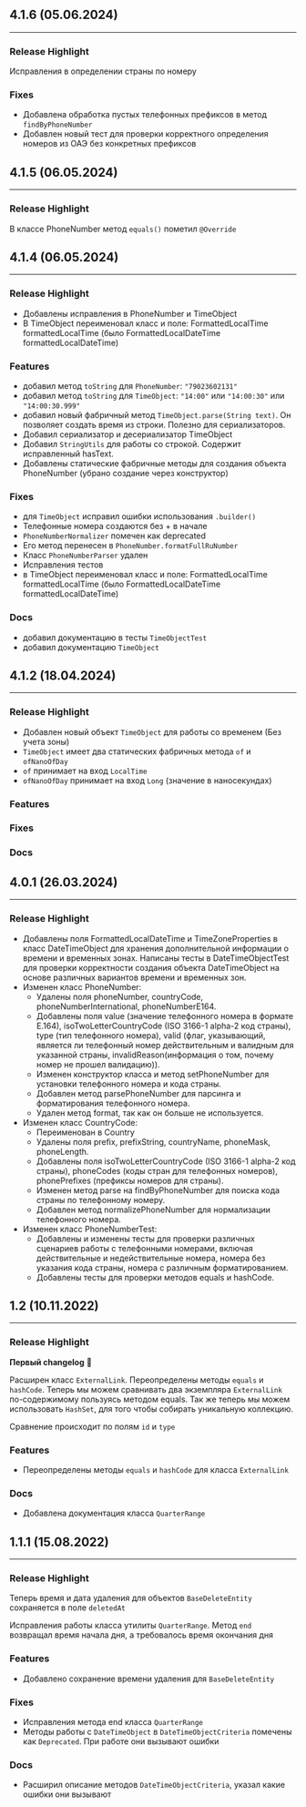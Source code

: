 ## 4.1.6 (05.06.2024)

----

### Release Highlight

Исправления в определении страны по номеру

### Fixes

- Добавлена обработка пустых телефонных префиксов в метод `findByPhoneNumber`
- Добавлен новый тест для проверки корректного определения номеров из ОАЭ без конкретных префиксов

## 4.1.5 (06.05.2024)

----

### Release Highlight
В классе PhoneNumber метод `equals()` пометил `@Override`

## 4.1.4 (06.05.2024)

----

### Release Highlight

- Добавлены исправления в PhoneNumber и TimeObject
- В TimeObject переименовал класс и поле: FormattedLocalTime formattedLocalTime (было FormattedLocalDateTime formattedLocalDateTime)

### Features

- добавил метод `toString` для `PhoneNumber`: `"79023602131"`
- добавил метод `toString` для `TimeObject`: `"14:00"` или `"14:00:30"` или `"14:00:30.999"`
- добавил новый фабричный метод `TimeObject.parse(String text)`.
  Он позволяет создать время из строки. Полезно для сериализаторов.
- Добавил сериализатор и десериализатор TimeObject
- Добавил `StringUtils` для работы со строкой. Содержит исправленный hasText.
- Добавлены статические фабричные методы для создания объекта PhoneNumber (убрано создание через конструктор)

### Fixes

- для `TimeObject` исправил ошибки использования `.builder()`
- Телефонные номера создаются без + в начале
- `PhoneNumberNormalizer` помечен как deprecated
- Его метод перенесен в `PhoneNumber.formatFullRuNumber`
- Класс `PhoneNumberParser` удален
- Исправления тестов
- в TimeObject переименовал класс и поле: FormattedLocalTime formattedLocalTime (было FormattedLocalDateTime formattedLocalDateTime)

### Docs

- добавил документацию в тесты `TimeObjectTest`
- добавил документацию `TimeObject`

## 4.1.2 (18.04.2024)

----

### Release Highlight

- Добавлен новый объект `TimeObject` для работы со временем (Без учета зоны)
- `TimeObject` имеет два статических фабричных метода `of` и `ofNanoOfDay`
- `of` принимает на вход `LocalTime`
- `ofNanoOfDay` принимает на вход `Long` (значение в наносекундах)

### Features

### Fixes

### Docs

## 4.0.1 (26.03.2024)

----

### Release Highlight ###

- Добавлены поля FormattedLocalDateTime и TimeZoneProperties в класс DateTimeObject для хранения дополнительной
  информации о времени и временных зонах. Написаны тесты в DateTimeObjectTest для проверки корректности создания
  объекта DateTimeObject на основе различных вариантов времени и временных зон.
- Изменен класс PhoneNumber:
    - Удалены поля phoneNumber, countryCode, phoneNumberInternational, phoneNumberE164.
    - Добавлены поля value (значение телефонного номера в формате E.164), isoTwoLetterCountryCode
      (ISO 3166-1 alpha-2 код страны), type (тип телефонного номера), valid (флаг, указывающий, является ли телефонный
      номер действительным и валидным для указанной страны, invalidReason(информация о том, почему номер не прошел
      валидацию)).
    - Изменен конструктор класса и метод setPhoneNumber для установки телефонного номера и кода страны.
    - Добавлен метод parsePhoneNumber для парсинга и форматирования телефонного номера.
    - Удален метод format, так как он больше не используется.
- Изменен класс CountryCode:
    - Переименован в Country
    - Удалены поля prefix, prefixString, countryName, phoneMask, phoneLength.
    - Добавлены поля isoTwoLetterCountryCode (ISO 3166-1 alpha-2 код страны), phoneCodes (коды стран для телефонных
      номеров),
      phonePrefixes (префиксы номеров для страны).
    - Изменен метод parse на findByPhoneNumber для поиска кода страны по телефонному номеру.
    - Добавлен метод normalizePhoneNumber для нормализации телефонного номера.
- Изменен класс PhoneNumberTest:
    - Добавлены и изменены тесты для проверки различных сценариев работы с телефонными номерами, включая действительные
      и недействительные номера, номера без указания кода страны, номера с различным форматированием.
    - Добавлены тесты для проверки методов equals и hashCode.

## 1.2 (10.11.2022)

----

### Release Highlight

**Первый changelog** 🎉

Расширен класс `ExternalLink`. Переопределены методы `equals` и `hashCode`.
Теперь мы можем сравнивать два экземпляра `ExternalLink` по-содержимому пользуясь методом equals.
Так же теперь мы можем использовать `HashSet`, для того чтобы собирать уникальную коллекцию.

Сравнение происходит по полям `id` и `type`

### Features

- Переопределены методы `equals` и `hashCode` для класса `ExternalLink`

### Docs

- Добавлена документация класса `QuarterRange`

## 1.1.1 (15.08.2022)

----

### Release Highlight

Теперь время и дата удаления для объектов `BaseDeleteEntity` сохраняется в поле `deletedAt`

Исправления работы класса утилиты `QuarterRange`. Метод `end` возвращал время начала дня, а требовалось время окончания
дня

### Features

- Добавлено сохранение времени удаления для `BaseDeleteEntity`

### Fixes

- Исправления метода end класса `QuarterRange`
- Методы работы с `DateTimeObject` в `DateTimeObjectCriteria` помечены как `Deprecated`. При работе они вызывают ошибки

### Docs

- Расширил описание методов `DateTimeObjectCriteria`, указал какие ошибки они вызывают
